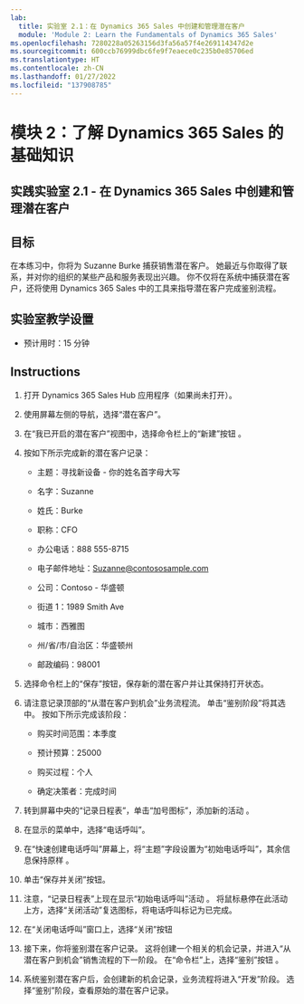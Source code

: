 ```yaml
---
lab:
  title: 实验室 2.1：在 Dynamics 365 Sales 中创建和管理潜在客户
  module: 'Module 2: Learn the Fundamentals of Dynamics 365 Sales'
ms.openlocfilehash: 7280228a05263156d3fa56a57f4e269114347d2e
ms.sourcegitcommit: 600ccb76999dbc6fe9f7eaece0c235b0e85706ed
ms.translationtype: HT
ms.contentlocale: zh-CN
ms.lasthandoff: 01/27/2022
ms.locfileid: "137908785"
---
```

<a name="module-2-learn-the-fundamentals-of-dynamics-365-sales"></a>模块 2：了解 Dynamics 365 Sales 的基础知识
========================

## <a name="practice-lab-21---create-and-manage-a-lead-in-dynamics-365-sales"></a>实践实验室 2.1 - 在 Dynamics 365 Sales 中创建和管理潜在客户

## <a name="objectives"></a>目标

在本练习中，你将为 Suzanne Burke 捕获销售潜在客户。 她最近与你取得了联系，并对你的组织的某些产品和服务表现出兴趣。 你不仅将在系统中捕获潜在客户，还将使用 Dynamics 365 Sales 中的工具来指导潜在客户完成鉴别流程。


## <a name="lab-setup"></a>实验室教学设置

  - 预计用时：15 分钟

## <a name="instructions"></a>Instructions

1. 打开 Dynamics 365 Sales Hub 应用程序（如果尚未打开）。 

2. 使用屏幕左侧的导航，选择“潜在客户”。 

3. 在“我已开启的潜在客户”视图中，选择命令栏上的“新建”按钮 。

4. 按如下所示完成新的潜在客户记录：

    - 主题：寻找新设备 - 你的姓名首字母大写

    - 名字：Suzanne

    - 姓氏：Burke

    - 职称：CFO

    - 办公电话：888 555-8715

    - 电子邮件地址：Suzanne@contososample.com

    - 公司：Contoso - 华盛顿

    - 街道 1：1989 Smith Ave

    - 城市：西雅图

    - 州/省/市/自治区：华盛顿州

    - 邮政编码：98001 

5. 选择命令栏上的“保存”按钮，保存新的潜在客户并让其保持打开状态。

6. 请注意记录顶部的“从潜在客户到机会”业务流程流。 单击“鉴别阶段”将其选中。 按如下所示完成该阶段：

    - 购买时间范围：本季度

    - 预计预算：25000 

    - 购买过程：个人

    - 确定决策者：完成时间

7. 转到屏幕中央的“记录日程表”，单击“加号图标”，添加新的活动 。 

8. 在显示的菜单中，选择“电话呼叫”。

9. 在“快速创建电话呼叫”屏幕上，将“主题”字段设置为“初始电话呼叫”，其余信息保持原样  。 

10. 单击“保存并关闭”按钮。

11. 注意，“记录日程表”上现在显示“初始电话呼叫”活动 。 将鼠标悬停在此活动上方，选择“关闭活动”复选图标，将电话呼叫标记为已完成。 

12. 在“关闭电话呼叫”窗口上，选择“关闭”按钮  

13. 接下来，你将鉴别潜在客户记录。 这将创建一个相关的机会记录，并进入“从潜在客户到机会”销售流程的下一阶段。 在“命令栏”上，选择“鉴别”按钮 。 

14. 系统鉴别潜在客户后，会创建新的机会记录，业务流程将进入“开发”阶段。 选择“鉴别”阶段，查看原始的潜在客户记录。 
